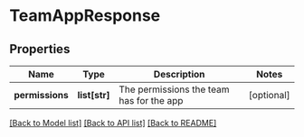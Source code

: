 # TeamAppResponse

## Properties
Name | Type | Description | Notes
------------ | ------------- | ------------- | -------------
**permissions** | **list[str]** | The permissions the team has for the app | [optional] 

[[Back to Model list]](../README.md#documentation-for-models) [[Back to API list]](../README.md#documentation-for-api-endpoints) [[Back to README]](../README.md)

